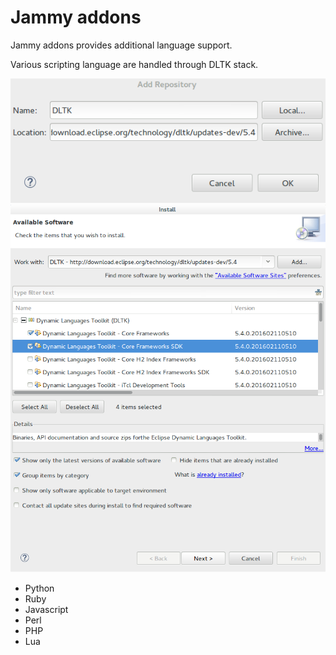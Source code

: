 # Jammy addons

Jammy addons provides additional language support.


Various scripting language are handled through DLTK stack.

![Update site](https://raw.githubusercontent.com/Faylixe/jammy-addons/master/documentation/images/updatesite.png)
![DLTK Core](https://raw.githubusercontent.com/Faylixe/jammy-addons/master/documentation/images/dltk_core.png)

* Python
* Ruby
* Javascript
* Perl
* PHP
* Lua

